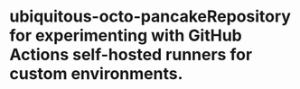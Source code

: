 # ubiquitous-octo-pancakeRepository for experimenting with GitHub Actions self-hosted runners for custom environments.
